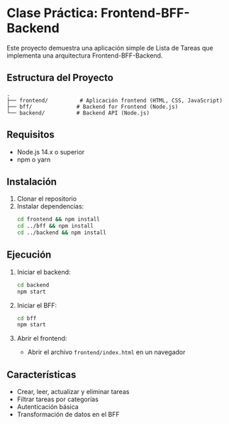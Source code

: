 # Clase Práctica: Frontend-BFF-Backend

Este proyecto demuestra una aplicación simple de Lista de Tareas que implementa una arquitectura Frontend-BFF-Backend.

## Estructura del Proyecto

```
.
├── frontend/          # Aplicación frontend (HTML, CSS, JavaScript)
├── bff/              # Backend for Frontend (Node.js)
└── backend/          # Backend API (Node.js)
```

## Requisitos

- Node.js 14.x o superior
- npm o yarn

## Instalación

1. Clonar el repositorio
2. Instalar dependencias:
   ```bash
   cd frontend && npm install
   cd ../bff && npm install
   cd ../backend && npm install
   ```

## Ejecución

1. Iniciar el backend:

   ```bash
   cd backend
   npm start
   ```

2. Iniciar el BFF:

   ```bash
   cd bff
   npm start
   ```

3. Abrir el frontend:
   - Abrir el archivo `frontend/index.html` en un navegador

## Características

- Crear, leer, actualizar y eliminar tareas
- Filtrar tareas por categorías
- Autenticación básica
- Transformación de datos en el BFF
